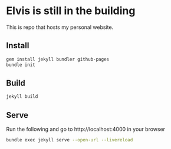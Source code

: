 Elvis is still in the building
====================

This is repo that hosts my personal website.

## Install
```bash
gem install jekyll bundler github-pages
bundle init
```

## Build 
```bash
jekyll build
```

## Serve 
Run the following and go to http://localhost:4000 in your browser

```bash
bundle exec jekyll serve --open-url --livereload
```

